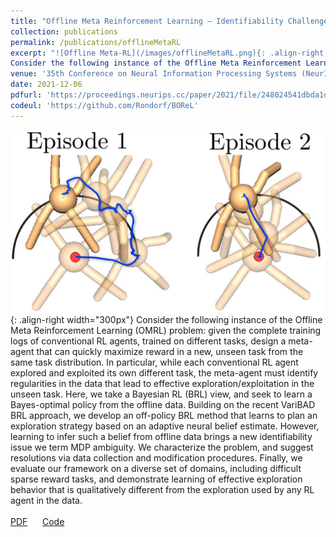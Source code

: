 ```yaml
---
title: "Offline Meta Reinforcement Learning – Identifiability Challenges and Effective Data Collection Strategies"
collection: publications
permalink: /publications/offlineMetaRL
excerpt: "![Offline Meta-RL](/images/offlineMetaRL.png){: .align-right width="300px"} 
Consider the following instance of the Offline Meta Reinforcement Learning (OMRL) problem: given the complete training logs of  conventional RL agents, trained on different tasks, design a meta-agent that can quickly maximize reward in a new, unseen task from the same task distribution. In particular, while each conventional RL agent explored and exploited its own different task, the meta-agent must identify regularities in the data that lead to effective exploration/exploitation in the unseen task. Here, we take a Bayesian RL (BRL) view, and seek to learn a Bayes-optimal policy from the offline data. Building on the recent VariBAD BRL approach, we develop an off-policy BRL method that learns to plan an exploration strategy based on an adaptive neural belief estimate. However, learning to infer such a belief from offline data brings a new identifiability issue we term MDP ambiguity. We characterize the problem, and suggest resolutions via data collection and modification procedures. Finally, we evaluate our framework on a diverse set of domains, including difficult sparse reward tasks, and demonstrate learning of effective exploration behavior that is qualitatively different from the exploration used by any RL agent in the data." 
venue: '35th Conference on Neural Information Processing Systems (NeurIPS)'
date: 2021-12-06
pdfurl: 'https://proceedings.neurips.cc/paper/2021/file/248024541dbda1d3fd75fe49d1a4df4d-Paper.pdf'
codeul: 'https://github.com/Rondorf/BOReL'
---  
```

![Offline Meta-RL](/images/offlineMetaRL.png){: .align-right width="300px"} 
Consider the following instance of the Offline Meta Reinforcement Learning (OMRL) problem: given the complete training logs of  conventional RL agents, trained on different tasks, design a meta-agent that can quickly maximize reward in a new, unseen task from the same task distribution. In particular, while each conventional RL agent explored and exploited its own different task, the meta-agent must identify regularities in the data that lead to effective exploration/exploitation in the unseen task. Here, we take a Bayesian RL (BRL) view, and seek to learn a Bayes-optimal policy from the offline data. Building on the recent VariBAD BRL approach, we develop an off-policy BRL method that learns to plan an exploration strategy based on an adaptive neural belief estimate. However, learning to infer such a belief from offline data brings a new identifiability issue we term MDP ambiguity. We characterize the problem, and suggest resolutions via data collection and modification procedures. Finally, we evaluate our framework on a diverse set of domains, including difficult sparse reward tasks, and demonstrate learning of effective exploration behavior that is qualitatively different from the exploration used by any RL agent in the data. <br> <br>
<a href='https://proceedings.neurips.cc/paper/2021/file/248024541dbda1d3fd75fe49d1a4df4d-Paper.pdf'>PDF</a>
&nbsp;&nbsp;&nbsp;&nbsp;
<a href='https://github.com/Rondorf/BOReL'>Code</a>
&nbsp;&nbsp;&nbsp;&nbsp;